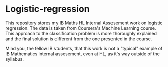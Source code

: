 # Logistic-regression

This repository stores my IB Maths HL Internal Assesement work on logistic regression. The data is taken from Coursera's Machine Learning course. This approach to the classification problem is more thoroughly explained and the final solution is different from the one presented in the course. 

Mind you, the fellow IB students, that this work is not a "typical" example of IB Mathematics internal assesement, even at HL, as it's way outside of the syllabus.
